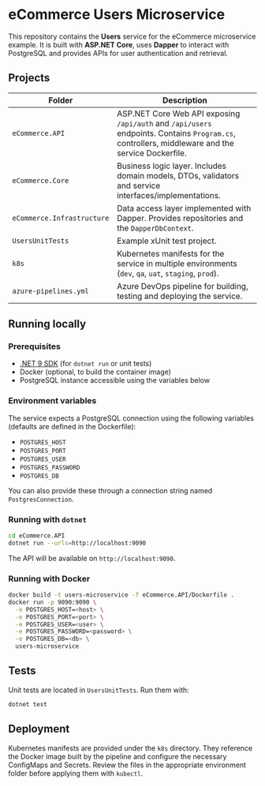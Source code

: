 # eCommerce Users Microservice

This repository contains the **Users** service for the eCommerce microservice example.
It is built with **ASP.NET Core**, uses **Dapper** to interact with PostgreSQL and provides
APIs for user authentication and retrieval.

## Projects

| Folder | Description |
| ------ | ----------- |
| `eCommerce.API` | ASP.NET Core Web API exposing `/api/auth` and `/api/users` endpoints. Contains `Program.cs`, controllers, middleware and the service Dockerfile. |
| `eCommerce.Core` | Business logic layer. Includes domain models, DTOs, validators and service interfaces/implementations. |
| `eCommerce.Infrastructure` | Data access layer implemented with Dapper. Provides repositories and the `DapperDbContext`. |
| `UsersUnitTests` | Example xUnit test project. |
| `k8s` | Kubernetes manifests for the service in multiple environments (`dev`, `qa`, `uat`, `staging`, `prod`). |
| `azure-pipelines.yml` | Azure DevOps pipeline for building, testing and deploying the service. |

## Running locally

### Prerequisites

- [.NET 9 SDK](https://dotnet.microsoft.com/) (for `dotnet run` or unit tests)
- Docker (optional, to build the container image)
- PostgreSQL instance accessible using the variables below

### Environment variables

The service expects a PostgreSQL connection using the following variables (defaults are defined in the Dockerfile):

- `POSTGRES_HOST`
- `POSTGRES_PORT`
- `POSTGRES_USER`
- `POSTGRES_PASSWORD`
- `POSTGRES_DB`

You can also provide these through a connection string named `PostgresConnection`.

### Running with `dotnet`

```bash
cd eCommerce.API
dotnet run --urls=http://localhost:9090
```

The API will be available on `http://localhost:9090`.

### Running with Docker

```bash
docker build -t users-microservice -f eCommerce.API/Dockerfile .
docker run -p 9090:9090 \
  -e POSTGRES_HOST=<host> \
  -e POSTGRES_PORT=<port> \
  -e POSTGRES_USER=<user> \
  -e POSTGRES_PASSWORD=<password> \
  -e POSTGRES_DB=<db> \
  users-microservice
```

## Tests

Unit tests are located in `UsersUnitTests`. Run them with:

```bash
dotnet test
```

## Deployment

Kubernetes manifests are provided under the `k8s` directory. They reference the
Docker image built by the pipeline and configure the necessary ConfigMaps and Secrets.
Review the files in the appropriate environment folder before applying them with `kubectl`.

